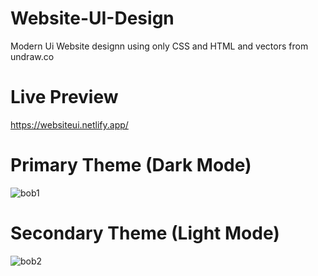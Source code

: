 # Website-UI-Design
Modern Ui Website designn using  only CSS and HTML  and vectors from undraw.co
# Live Preview
https://websiteui.netlify.app/

# Primary Theme (Dark Mode)
![bob1](https://user-images.githubusercontent.com/58092596/83338459-e3f51180-a2c4-11ea-9ff3-f57c43af4702.png)


# Secondary Theme (Light Mode)

![bob2](https://user-images.githubusercontent.com/58092596/83338460-e5bed500-a2c4-11ea-83a0-47053fc055c9.png)

